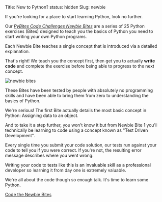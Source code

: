 Title: New to Python?
status: hidden
Slug: newbie

If you're looking for a place to start learning Python, look no further.

Our [_PyBites Code Challenges Newbie Bites_](https://gumroad.com/l/Xhxeo) are a series of 25 Python exercises (Bites) designed to teach you the basics of Python you need to start writing your own Python programs.

Each Newbie Bite teaches a single concept that is introduced via a detailed explanation.

That's right! We teach you the concept first, then get you to actually **write code** and complete the exercise before being able to progress to the next concept.

![newbie bites]({filename}/images/newbie-bites.png)

These Bites have been tested by people with absolutely no programming skills and have been able to bring them from zero to understanding the basics of Python.

We're serious! The first Bite actually details the most basic concept in Python: Assigning data to an object.

And to take it a step further, you won't know it but from Newbie Bite 1 you'll technically be learning to code using a concept known as "Test Driven Development".

Every single time you submit your code solution, our tests run against your code to tell you if you were correct. If you're not, the resulting error message describes where you went wrong.

Writing your code to tests like this is an invaluable skill as a professional developer so learning it from day one is extremely valuable.

We're all about the code though so enough talk. It's time to learn some Python.

<p class="buttonWrapper">
	<a href="https://codechalleng.es/bites/newbie" class="button">Code the Newbie Bites</a>
</p>

